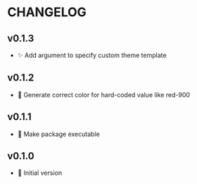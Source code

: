 # CHANGELOG

## v0.1.3

- ✨ Add argument to specify custom theme template

## v0.1.2

- 🐛 Generate correct color for hard-coded value like red-900

## v0.1.1

- 🔨 Make package executable

## v0.1.0

- 🎉 Initial version
